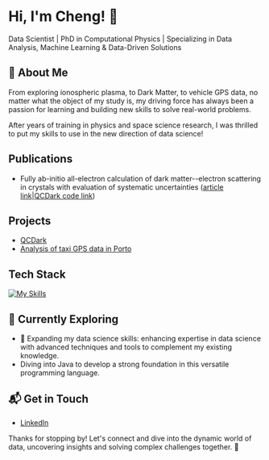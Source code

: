 # Hi, I'm Cheng! 👋

Data Scientist | PhD in Computational Physics | Specializing in Data Analysis, Machine Learning & Data-Driven Solutions

## 🚀 About Me

From exploring ionospheric plasma, to Dark Matter, to vehicle GPS data, no matter what the object of my study is, my driving force has always been a passion for learning and building new skills to solve real-world problems.
 
After years of training in physics and space science research, I was thrilled to put my skills to use in the new direction of data science!

## Publications
- Fully ab-initio all-electron calculation of dark matter--electron scattering in crystals with evaluation of systematic uncertainties ([article link](https://arxiv.org/abs/2306.14944)|[QCDark code link](https://github.com/asingal14/QCDark))

## Projects
- [QCDark](https://github.com/asingal14/QCDark)
- [Analysis of taxi GPS data in Porto](https://github.com/chengzwk/Porto-taxi)

## Tech Stack
[![My Skills](https://skillicons.dev/icons?i=py,pycharm,sklearn,mysql,anaconda,matlab,git,gitlab,vim,latex)](https://skillicons.dev)

## 🌱 Currently Exploring

  - 🚀 Expanding my data science skills: enhancing expertise in data science with advanced techniques and tools to complement my existing knowledge.
  - Diving into Java to develop a strong foundation in this versatile programming language.

## 📬 Get in Touch

- [LinkedIn](www.linkedin.com/in/zhencheng)

Thanks for stopping by! Let's connect and dive into the dynamic world of data, uncovering insights and solving complex challenges together. 🚀



<!--

Here are some ideas to get you started:

- 🔭 I’m currently working on ...
- 🌱 I’m currently learning ...
- 👯 I’m looking to collaborate on ...
- 🤔 I’m looking for help with ...
- 💬 Ask me about ...
- 📫 How to reach me: ...
- 😄 Pronouns: ...
- ⚡ Fun fact: ...
-->
